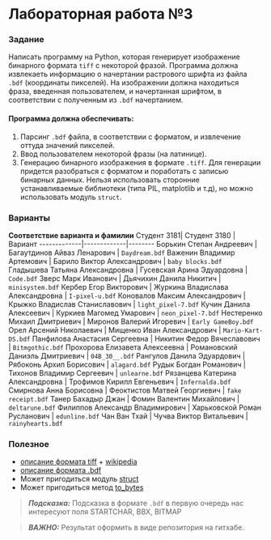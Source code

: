 # Лабораторная работа №3

### Задание
Написать программу на Python, которая генерирует изображение бинарного формата `tiff` с некоторой фразой.
Программа должна извлекаеть информацию о начертании растрового шрифта из файла `.bdf` (координаты пикселей).
На изображении должна находиться фраза, введенная пользователем, и начертанная шрифтом, в соответствии с полученным из `.bdf` начертанием.

#### Программа должна обеспечивать:
1. Парсинг `.bdf` файла, в соответствии с форматом, и извлечение оттуда значений пикселей.
2. Ввод пользователем некоторой фразы (на латинице).
3. Генерацию бинарного изображения в формате `.tiff`. Для генерации придется разобраться с форматом и поработать с записью бинарных данных.
Нельзя использовать сторонние устанавливаемые библиотеки (типа PIL, matplotlib и т.д), но можно использовать модуль `struct`.

### Варианты
**Соответствие варианта и фамилии**
Студент 3181| Студент 3180 |Вариант
-------------|-------------|--------
Борькин Степан Андреевич | Багаутдинов Айваз Ленарович |  `Daydream.bdf`
Важенин Владимир Артемович | Барило Виктор Александрович |  `baby blocks.bdf`
Гладышева Татьяна Александровна | Гусевская Арина Эдуардовна |  `Code.bdf`
Зверс Марк Иванович | Дьячихин Данила Никитич |  `minisystem.bdf`
Кербер Егор Викторович | Журкина Владислава Александровна |  `I-pixel-u.bdf`
Коновалов Максим Александрович | Крыжко Владислав Станиславович |  `light_pixel-7.bdf`
Кучин Данила Алексеевич | Куркиев Магомед Умарович |  `neon_pixel-7.bdf`
Нестеренко Михаил Дмитриевич | Миронов Валерий Игоревич |  `Early GameBoy.bdf`
Орел Арсений Николаевич | Мищенко Иван Александрович |  `Mario-Kart-DS.bdf`
Панфилова Анастасия Сергеевна | Никитин Федор Вячеславович |  `Bitmgothic.bdf`
Прохорова Елизавета Алексеевна | Романовский Даниэль Дмитриевич |  `04B_30__.bdf`
Рангулов Данила Эдуардович | Рябоконь Архип Борисович |  `alagard.bdf`
Рудык Богдан Романович | Тихонов Владимир Сергеевич |  `unlearne.bdf`
Рязанцева Катерина Александровна | Трофимов Кирилл Евгеньевич |  `Infernalda.bdf`
Смирнова Анна Борисовна | Феоктистов Матвей Георгиевич |  `fake receipt.bdf`
Танер Бахадыр Джан | Фомин Валентин Михайлович |  `deltarune.bdf`
Филиппов Александр Владимирович | Харьковской Роман Русланович |  `edunline.bdf`
Чан Ван Тхай | Чучва Виктор Витальевич |  `rainyhearts.bdf`

### Полезное
* [описание формата tiff](http://paulbourke.net/dataformats/tiff/) + [wikipedia](https://ru.wikipedia.org/wiki/TIFF)
* [описание формата .bdf](https://en.wikipedia.org/wiki/Glyph_Bitmap_Distribution_Format) 
* Может пригодиться модуль [struct](https://docs.python.org/3/library/struct.html)
* Может пригодиться метод [to_bytes](https://docs.python.org/3.2/library/stdtypes.html#int.to_bytes)

> **_Подсказка:_**
Подсказка в формате `.bdf` в первую очередь нас интересуют поля STARTCHAR, BBX, BITMAP

> **_ВАЖНО:_**
Результат оформить в виде репозитория на гитхабе.
